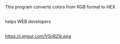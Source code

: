 <br>This program converts colors from RGB format to HEX

<br>helps WEB developers

<br>https://i.imgur.com/V5nRZIk.png
